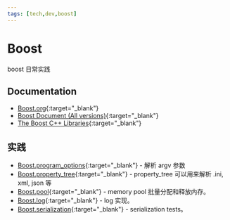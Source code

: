 ```yaml
---
tags: [tech,dev,boost]
---
```


# Boost

boost 日常实践

## Documentation

- [Boost.org](https://www.boost.org/){:target="_blank"}
- [Boost Document (All versions)](https://www.boost.org/doc/){:target="_blank"}
- [The Boost C++ Libraries](https://theboostcpplibraries.com/){:target="_blank"}

## 实践

- [Boost.program_options](https://github.com/xiongjia/recycle.bin/tree/master/scratch/boost/program-options){:target="_blank"} - 解析 argv 参数
- [Boost.property_tree](https://github.com/xiongjia/recycle.bin/tree/master/scratch/boost/property-tree){:target="_blank"} - property_tree 可以用来解析 .ini, xml, json 等
- [Boost.pool](https://github.com/xiongjia/recycle.bin/tree/master/scratch/boost/pool){:target="_blank"} - memory pool 批量分配和释放内存。
- [Boost.log](https://github.com/xiongjia/recycle.bin/tree/master/scratch/boost/log){:target="_blank"} - log 实现。
- [Boost.serialization](https://github.com/xiongjia/recycle.bin/tree/master/scratch/boost/serialization){:target="_blank"} - serialization tests。
